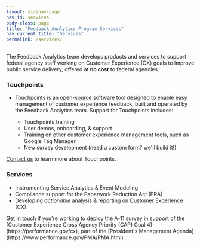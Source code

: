 ```yaml
---
layout: sidenav-page
nav_id: services
body-class: page
title: "Feedback Analytics Program Services"
nav_current_title: "Services"
permalink: /services/
---
```



<a id="consultation"></a>
The Feedback Analytics team develops products and services to support federal agency staff working on Customer Experience (CX) goals to improve public service delivery, offered at **no cost** to federal agencies. 

<a id="touchpoints"></a>

### Touchpoints

  * Touchpoints is an
    [open-source](https://github.com/gsa/touchpoints) software tool designed to enable easy management of
    customer experience feedback, built and operated by the Feedback Analytics team. Support for Touchpoints includes:

    * Touchpoints training <!-- app link to go live after ATO -->
    * User demos, onboarding, & support
    * Training on other customer experience management tools, such as Google Tag Manager
    * New survey development (need a custom form? we'll build it!)

  <a href="mailto:{{site.team_email}}">
    Contact us</a> to learn more about Touchpoints.

### Services

  * Instrumenting Service Analytics & Event Modeling
  * Compliance support for the Paperwork Reduction Act (PRA)
  * Developing _actionable_ analysis & reporting on Customer Experience (CX)


  <a href="mailto:{{site.team_email}}">
    Get in touch</a> if you're working to deploy the A-11 survey in support of the [Customer Experience Cross Agency Priority (CAP) Goal 4](https://performance.gov/cx), part of the [President's Management Agenda](https://www.performance.gov/PMA/PMA.html).
